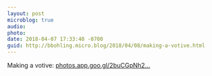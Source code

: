 ```yaml
---
layout: post
microblog: true
audio: 
photo: 
date: 2018-04-07 17:33:40 -0700
guid: http://bbohling.micro.blog/2018/04/08/making-a-votive.html
---
```

Making a votive: [photos.app.goo.gl/2buCGpNh2...](https://photos.app.goo.gl/2buCGpNh2FPoNHcz2)
